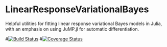 # LinearResponseVariationalBayes

Helpful utilities for fitting linear response variational Bayes models in Julia,
with an emphasis on using JuMP.jl for automatic differentiation.

#[![Build Status](https://travis-ci.org/rgiordan/LinearResponseVariationalBayes.jl.svg?branch=master)](https://travis-ci.org/rgiordan/LinearResponseVariationalBayes.jl)
#[![Coverage Status](https://coveralls.io/repos/rgiordan/LinearResponseVariationalBayes.jl/badge.svg?branch=master)](https://coveralls.io/r/rgiordan/LinearResponseVariationalBayes.jl?branch=master)
